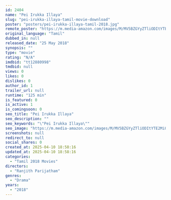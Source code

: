 ```yaml
---
id: 2404
name: "Pei Irukka Illaya"
slug: "pei-irukka-illaya-tamil-movie-download"
poster: "posters/pei-irukka-illaya-tamil-2018.jpg"
remote_poster: "https://m.media-amazon.com/images/M/MV5BZGYyZTliODItYTE2Mi00ZWFlLTliZDEtMWJjNDdlNzUxOWM0XkEyXkFqcGdeQXVyMzYxOTQ3MDg@._V1_SX300.jpg"
original_language: "Tamil"
dubbed_in: null
released_date: "25 May 2018"
synopsis: ""
type: "movie"
rating: "N/A"
imdbid: "tt12880998"
tmdbid: null
views: 0
likes: 0
dislikes: 0
author_id: 1
trailer_url: null
runtime: "125 min"
is_featured: 0
is_active: 1
is_comingsoon: 0
seo_title: "Pei Irukka Illaya"
seo_description: ""
seo_keywords: "\"Pei Irukka Illaya\""
seo_image: "https://m.media-amazon.com/images/M/MV5BZGYyZTliODItYTE2Mi00ZWFlLTliZDEtMWJjNDdlNzUxOWM0XkEyXkFqcGdeQXVyMzYxOTQ3MDg@._V1_SX300.jpg"
screenshots: null
redirect_to: null
social_shares: 0
created_at: 2025-04-10 18:58:16
updated_at: 2025-04-10 18:58:16
categories:
  - "Tamil 2018 Movies"
directors:
  - "Ranjith Parijatham"
genres:
  - "Drama"
years:
  - "2018"
---
```

